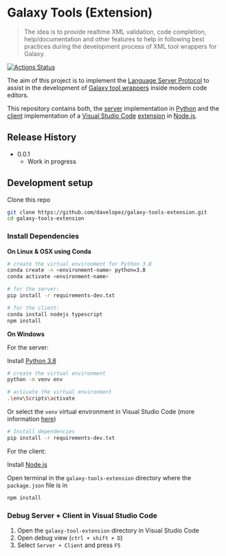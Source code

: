 # Galaxy Tools (Extension)

> The idea is to provide realtime XML validation, code completion, help/documentation and other features to help in following best practices during the development process of XML tool wrappers for Galaxy.

[![Actions Status](https://github.com/davelopez/galaxy-tools-extension/workflows/CI/badge.svg)](https://github.com/davelopez/galaxy-tools-extension/actions)

The aim of this project is to implement the [Language Server Protocol](https://microsoft.github.io/language-server-protocol/) to assist in the development of [Galaxy tool wrappers](https://docs.galaxyproject.org/en/latest/dev/schema.html) inside modern code editors.

This repository contains both, the [server](https://github.com/davelopez/galaxy-tools-extension/tree/master/server) implementation in [Python](https://www.python.org/) and the [client](https://github.com/davelopez/galaxy-tools-extension/tree/master/client) implementation of a [Visual Studio Code](https://code.visualstudio.com/) [extension](https://marketplace.visualstudio.com/VSCode) in [Node.js](https://nodejs.org/en/).

## Release History
* 0.0.1
    * Work in progress


## Development setup
Clone this repo
```sh
git clone https://github.com/davelopez/galaxy-tools-extension.git
cd galaxy-tools-extension
```
### Install Dependencies

**On Linux & OSX using Conda**
```sh
# create the virtual environment for Python 3.8
conda create -n <environment-name> python=3.8
conda activate <environment-name>

# for the server:
pip install -r requirements-dev.txt

# for the client:
conda install nodejs typescript
npm install
```

**On Windows**

For the server:

Install [Python 3.8](https://docs.python.org/3/using/windows.html#windows-full)
```sh
# create the virtual environment
python -m venv env

# activate the virtual environment
.\env\Scripts\activate
```
Or select the `venv` virtual environment in Visual Studio Code (more information [here](https://code.visualstudio.com/docs/python/environments))
```sh
# Install dependencies
pip install -r requirements-dev.txt
```

For the client:

Install [Node.js](https://nodejs.org/en/download/)

Open terminal in the `galaxy-tools-extension` directory where the `package.json` file is in
```sh
npm install
```


### Debug Server + Client in Visual Studio Code

1. Open the `galaxy-tool-extension` directory in Visual Studio Code
1. Open debug view (`ctrl + shift + D`)
1. Select `Server + Client` and press `F5`
